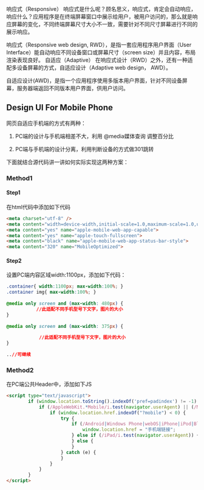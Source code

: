 响应式（Responsive）
响应式是什么呢？顾名思义，响应式，肯定会自动响应，响应什么？应用程序是在终端屏幕窗口中展示给用户，被用户访问的，那么就是响应屏幕的变化，不同终端屏幕尺寸大小不一致，需要针对不同尺寸屏幕进行不同的展示响应。

响应式（Responsive web design, RWD），是指一套应用程序用户界面（User Interface）能自动响应不同设备窗口或屏幕尺寸（screen size）并且内容，布局渲染表现良好。
自适应（Adaptive）
在响应式设计（RWD）之外，还有一种适配多设备屏幕的方式，自适应设计（Adaptive web design， AWD）。

自适应设计(AWD)，是指一个应用程序使用多版本用户界面，针对不同设备屏幕，服务器端返回不同版本用户界面，供用户访问。









## Design UI For Mobile Phone

网页自适应手机端的方式有两种：

1. PC端的设计与手机端相差不大，利用 @media媒体查询 调整百分比

2. PC端与手机端的设计分离，利用判断设备的方式做301跳转

下面就结合源代码讲一讲如何实际实现这两种方案：

### Method1

#### Step1

在html代码中添加如下代码

```html
<meta charset="utf-8" />
<meta content="width=device-width,initial-scale=1.0,maximum-scale=1.0,user-scalable=0" name="viewport">
<meta content="yes" name="apple-mobile-web-app-capable">
<meta content="yes" name="apple-touch-fullscreen">
<meta content="black" name="apple-mobile-web-app-status-bar-style">
<meta content="320" name="MobileOptimized">
```

 

#### Step2

设置PC端内容区域width:1100px，添加如下代码：

```css
.container{ width:1100px; max-width:100%; }
.container img{ max-width:100%; }
 
@media only screen and (max-width: 480px) {
           //此适配不同手机型号下文字，图片的大小
}
 
@media only screen and (max-width: 375px) {
 
            //此适配不同手机型号下文字，图片的大小
}
 
..//可继续
```

 

### Method2

在PC端公共Header中，添加如下JS

```html
<script type="text/javascript">
        if (window.location.toString().indexOf('pref=padindex') != -1) { } else {
            if (/AppleWebKit.*Mobile/i.test(navigator.userAgent) || (/MIDP|SymbianOS|NOKIA|SAMSUNG|LG|NEC|TCL|Alcatel|BIRD|DBTEL|Dopod|PHILIPS|HAIER|LENOVO|MOT-|Nokia|SonyEricsson|SIE-|Amoi|ZTE/.test(navigator.userAgent))) {
                if (window.location.href.indexOf("?mobile") < 0) {
                    try {
                        if (/Android|Windows Phone|webOS|iPhone|iPod|BlackBerry/i.test(navigator.userAgent)) {
                            window.location.href = "手机端链接";
                        } else if (/iPad/i.test(navigator.userAgent)) {
                        } else {
                        }
                    } catch (e) {
                    }
                }
            }
        }
</script>    
```
